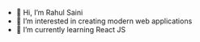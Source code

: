 - 👋 Hi, I’m Rahul Saini
- 👀 I’m interested in creating modern web applications
- 🌱 I’m currently learning React JS

<!---
rahulsainiforever/rahulsainiforever is a ✨ special ✨ repository because its `README.md` (this file) appears on your GitHub profile.
You can click the Preview link to take a look at your changes.
--->
